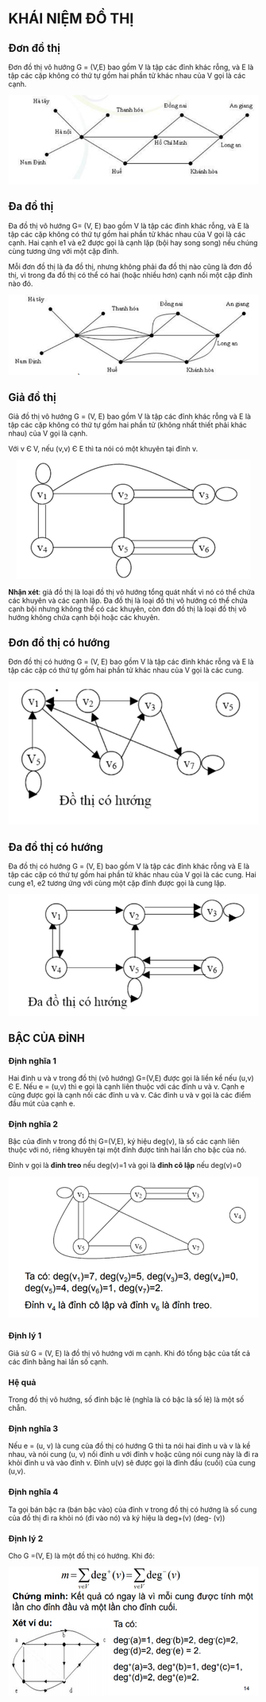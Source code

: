 # KHÁI NIỆM ĐỒ THỊ

## Đơn đồ thị

Đơn đồ thị vô hướng G = (V,E) bao gồm V là tập các đỉnh khác
rỗng, và E là tập các cặp không có thứ tự gồm hai phần tử khác
nhau của V gọi là các cạnh.

<p align="center">
    <img src="./images/1.PNG">
</p>

## Đa đồ thị

Đa đồ thị vô hướng G= (V, E) bao gồm V là tập các đỉnh khác rỗng, và
E là tập các cặp không có thứ tự gồm hai phần tử khác nhau của V gọi là
các cạnh. Hai cạnh e1 và e2 được gọi là cạnh lặp (bội hay song song) nếu
chúng cùng tương ứng với một cặp đỉnh.

Mỗi đơn đồ thị là đa đồ thị, nhưng không phải đa đồ thị nào cũng là đơn
đồ thị, vì trong đa đồ thị có thể có hai (hoặc nhiều hơn) cạnh nối một cặp
đỉnh nào đó.

<p align="center">
    <img src="./images/2.PNG">
</p>

## Giả đồ thị

Giả đồ thị vô hướng G = (V, E) bao gồm V là tập các đỉnh khác rỗng
và E là tập các cặp không có thứ tự gồm hai phần tử (không nhất thiết
phải khác nhau) của V gọi là cạnh.

Với v Є V, nếu (v,v) Є E thì ta nói có một khuyên tại đỉnh v.

<p align="center">
    <img src="./images/3.PNG">
</p>

__**Nhận xét**__: giả đồ thị là loại đồ thị vô hướng tổng quát nhất vì nó có thể
chứa các khuyên và các cạnh lặp. Đa đồ thị là loại đồ thị vô hướng có
thể chứa cạnh bội nhưng không thể có các khuyên, còn đơn đồ thị là loại
đồ thị vô hướng không chứa cạnh bội hoặc các khuyên.

## Đơn đồ thị có hướng

Đơn đồ thị có hướng G = (V, E) bao gồm V là tập các đỉnh
khác rỗng và E là tập các cặp có thứ tự gồm hai phần tử
khác nhau của V gọi là các cung.

<p align="center">
    <img src="./images/4.PNG">
</p>

## Đa đồ thị có hướng

Đa đồ thị có hướng G = (V, E) bao gồm V là tập các đỉnh
khác rỗng và E là tập các cặp có thứ tự gồm hai phần tử
khác nhau của V gọi là các cung. Hai cung e1, e2 tương ứng
với cùng một cặp đỉnh được gọi là cung lặp.

<p align="center">
    <img src="./images/5.PNG">
</p>

## BẬC CỦA ĐỈNH

### Định nghĩa 1

Hai đỉnh u và v trong đồ thị (vô hướng) G=(V,E) được gọi
là liền kề nếu (u,v) Є E. Nếu e = (u,v) thì e gọi là cạnh liên
thuộc với các đỉnh u và v. Cạnh e cũng được gọi là cạnh nối
các đỉnh u và v. Các đỉnh u và v gọi là các điểm đầu mút của
cạnh e.

### Định nghĩa 2

Bậc của đỉnh v trong đồ thị G=(V,E), ký hiệu deg(v), là số
các cạnh liên thuộc với nó, riêng khuyên tại một đỉnh được
tính hai lần cho bậc của nó.

Đỉnh v gọi là **đỉnh treo** nếu deg(v)=1 và gọi là **đỉnh cô lập**
nếu deg(v)=0

<p align="center">
    <img src="./images/6.PNG">
</p>

### Định lý 1

Giả sử G = (V, E) là đồ thị vô hướng với
m cạnh. Khi đó tổng bậc của tất cả các đỉnh bằng
hai lần số cạnh.

### Hệ quả

Trong đồ thị vô hướng, số đỉnh bậc lẻ
(nghĩa là có bậc là số lẻ) là một số chẵn.

### Định nghĩa 3

Nếu e = (u, v) là cung của đồ thị có hướng G thì ta
nói hai đỉnh u và v là kề nhau, và nói cung (u, v) nối
đỉnh u với đỉnh v hoặc cũng nói cung này là đi ra khỏi
đỉnh u và vào đỉnh v. Đỉnh u(v) sẽ được gọi là đỉnh đầu
(cuối) của cung (u,v).

### Định nghĩa 4

Ta gọi bán bậc ra (bán bậc vào) của đỉnh v trong đồ
thị có hướng là số cung của đồ thị đi ra khỏi nó (đi vào
nó) và ký hiệu là deg+(v) (deg-
(v))

### Định lý 2

Cho G =(V, E) là một đồ thị có hướng. Khi đó:

<p align="center">
    <img src="./images/7.PNG">
</p>
